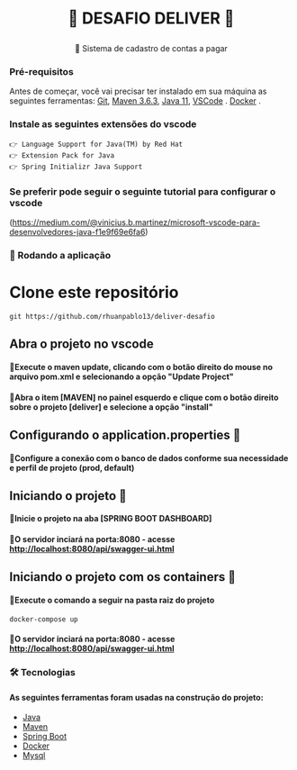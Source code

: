 <h1 align="center">

👾 DESAFIO DELIVER 👾

</h1>
<p align="center">🚀  Sistema de cadastro de contas a pagar 
</p>

### Pré-requisitos
Antes de começar, você vai precisar ter instalado em sua máquina as seguintes ferramentas:
[Git](https://git-scm.com/), 
[Maven 3.6.3](http://charlesmms.azurewebsites.net/2017/09/04/instalando-maven-no-windows-10/), 
[Java 11](https://www.ic.unicamp.br/~ra100621/class/2020.1/LPOO_files/curso/prologo/00-instalacao/windows/00-tuto_instal_windows.html),
[VSCode](https://code.visualstudio.com/) .
[Docker](https://www.docker.com/) .

### Instale as seguintes extensões do vscode
    👉 Language Support for Java(TM) by Red Hat
    👉 Extension Pack for Java
    👉 Spring Initializr Java Support

### Se preferir pode seguir o seguinte tutorial para configurar o vscode
(https://medium.com/@vinicius.b.martinez/microsoft-vscode-para-desenvolvedores-java-f1e9f69e6fa6)


### 🎲 Rodando a aplicação

# Clone este repositório
```
git https://github.com/rhuanpablo13/deliver-desafio
```

## Abra o projeto no vscode
#### 💠Execute o maven update, clicando com o botão direito do mouse no arquivo pom.xml e selecionando a opção "Update Project"
#### 💠Abra o item [MAVEN] no painel esquerdo e clique com o botão direito sobre o projeto [deliver] e selecione a opção "install"


## Configurando o application.properties 📂

#### 💠Configure a conexão com o banco de dados conforme sua necessidade e perfil de projeto (prod, default)

## Iniciando o projeto 🚀

#### 💠Inicie o projeto na aba [SPRING BOOT DASHBOARD]


#### 💠O servidor inciará na porta:8080 - acesse <http://localhost:8080/api/swagger-ui.html>


## Iniciando o projeto com os containers 🚀
#### 💠Execute o comando a seguir na pasta raiz do projeto
```
docker-compose up
```
#### 💠O servidor inciará na porta:8080 - acesse <http://localhost:8080/api/swagger-ui.html>


### 🛠 Tecnologias

#### As seguintes ferramentas foram usadas na construção do projeto:

- [Java](https://www.oracle.com/java/technologies/javase/jdk15-archive-downloads.html)
- [Maven](https://maven.apache.org/docs/3.6.3/release-notes.html) 
- [Spring Boot](https://spring.io/projects/spring-boot)
- [Docker](https://www.docker.com/)
- [Mysql](https://hub.docker.com/_/mysql)
